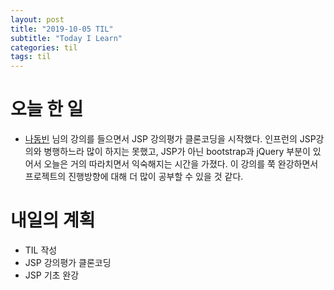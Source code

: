 ```yaml
---
layout: post
title: "2019-10-05 TIL"
subtitle: "Today I Learn"
categories: til
tags: til
---
```


# 오늘 한 일
   - [나동빈] 님의 강의를 들으면서 JSP 강의평가 클론코딩을 시작했다. 인프런의 JSP강의와 병행하느라 많이 하지는 못했고, JSP가 아닌 bootstrap과 jQuery 부분이 있어서 오늘은 거의 따라치면서 익숙해지는 시간을 가졌다. 이 강의를 쭉 완강하면서 프로젝트의 진행방향에 대해 더 많이 공부할 수 있을 것 같다.
  

# 내일의 계획
   - TIL 작성
   - JSP 강의평가 클론코딩
   - JSP 기초 완강


[나동빈]: https://www.youtube.com/playlist?list=PLRx0vPvlEmdAdWCQeUPnyMZ4PsW3dGuFB